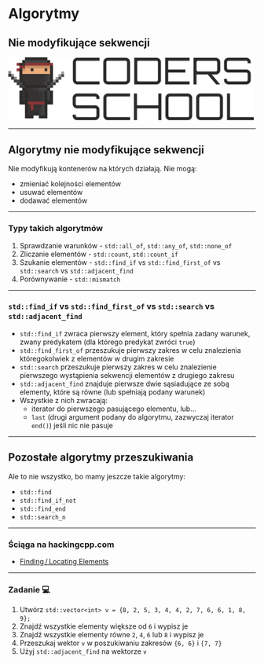 <!-- .slide: data-background="#111111" -->

# Algorytmy

## Nie modyfikujące sekwencji

<a href="https://coders.school">
    <img width="500" src="../img/coders_school_logo.png" alt="Coders School" class="plain">
</a>

___

## Algorytmy nie modyfikujące sekwencji

Nie modyfikują kontenerów na których działają. Nie mogą:
<!-- .element: class="fragment fade-in" -->

* zmieniać kolejności elementów <!-- .element: class="fragment fade-in" -->
* usuwać elementów <!-- .element: class="fragment fade-in" -->
* dodawać elementów <!-- .element: class="fragment fade-in" -->

___
<!-- .element: style="font-size: 0.9em" -->
### Typy takich algorytmów

1. <!-- .element: class="fragment fade-in" --> Sprawdzanie warunków - <code>std::all_of</code>, <code>std::any_of</code>, <code>std::none_of</code>
2. <!-- .element: class="fragment fade-in" --> Zliczanie elementów - <code>std::count</code>, <code>std::count_if</code>
3. <!-- .element: class="fragment fade-in" --> Szukanie elementów - <code>std::find_if</code> vs <code>std::find_first_of</code> vs <code>std::search</code> vs <code>std::adjacent_find</code>
4. <!-- .element: class="fragment fade-in" --> Porównywanie - <code>std::mismatch</code>

___

### `std::find_if` vs `std::find_first_of` vs `std::search` vs `std::adjacent_find`

* <!-- .element: class="fragment fade-in" --> <code>std::find_if</code> zwraca pierwszy element, który spełnia zadany warunek, zwany predykatem (dla którego predykat zwróci <code>true</code>)
* <!-- .element: class="fragment fade-in" --> <code>std::find_first_of</code> przeszukuje pierwszy zakres w celu znalezienia któregokolwiek z elementów w drugim zakresie
* <!-- .element: class="fragment fade-in" --> <code>std::search</code> przeszukuje pierwszy zakres w celu znalezienie pierwszego wystąpienia sekwencji elementów z drugiego zakresu
* <!-- .element: class="fragment fade-in" --> <code>std::adjacent_find</code> znajduje pierwsze dwie sąsiadujące ze sobą elementy, które są równe (lub spełniają podany warunek)
* <!-- .element: class="fragment fade-in" --> Wszystkie z nich zwracają:
  * <!-- .element: class="fragment fade-in" --> iterator do pierwszego pasującego elementu, lub...
  * <!-- .element: class="fragment fade-in" --> <code>last</code> (drugi argument podany do algorytmu, zazwyczaj iterator <code>end()</code>) jeśli nic nie pasuje

___

## Pozostałe algorytmy przeszukiwania

Ale to nie wszystko, bo mamy jeszcze takie algorytmy:

* <!-- .element: class="fragment fade-in" --> <code>std::find</code>
* <!-- .element: class="fragment fade-in" --> <code>std::find_if_not</code>
* <!-- .element: class="fragment fade-in" --> <code>std::find_end</code>
* <!-- .element: class="fragment fade-in" --> <code>std::search_n</code>

___

### Ściąga na hackingcpp.com

* [Finding / Locating Elements](https://hackingcpp.com/cpp/std/algorithms.html)

___

### Zadanie 💻

1. Utwórz `std::vector<int> v = {8, 2, 5, 3, 4, 4, 2, 7, 6, 6, 1, 8, 9};`
2. Znajdź wszystkie elementy większe od `6` i wypisz je
3. Znajdź wszystkie elementy równe `2`, `4`, `6` lub `8` i wypisz je
4. Przeszukaj wektor `v` w poszukiwaniu zakresów `{6, 6}` i `{7, 7}`
5. Użyj `std::adjacent_find` na wektorze `v`
